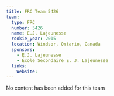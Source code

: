```yaml
---
title: FRC Team 5426
team:
  type: FRC
  number: 5426
  name: E.J. Lajeunesse
  rookie_year: 2015
  location: Windsor, Ontario, Canada
  sponsors:
    - E.J. Lajeunesse
    - École Secondaire E. J. Lajeunesse
  links:
    Website: 
---
```

No content has been added for this team